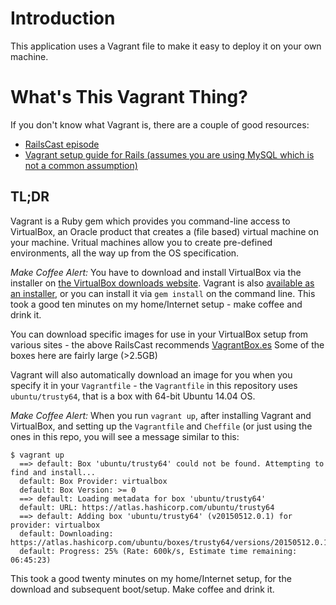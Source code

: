 # Introduction

This application uses a Vagrant file to make it easy to deploy it on your own machine.

# What's This Vagrant Thing?

If you don't know what Vagrant is, there are a couple of good resources:

* [RailsCast episode](http://railscasts.com/episodes/292-virtual-machines-with-vagrant)
* [Vagrant setup guide for Rails (assumes you are using MySQL which is not a common assumption)](https://gorails.com/guides/using-vagrant-for-rails-development)

## TL;DR

Vagrant is a Ruby gem which provides you command-line access to VirtualBox, an Oracle product that creates a (file based) virtual machine on your machine. Vritual machines allow you to create pre-defined environments, all the way up from the OS specification.

*Make Coffee Alert:* You have to download and install VirtualBox via the installer on [the VirtualBox downloads website](https://www.virtualbox.org/wiki/Downloads). Vagrant is also [available as an installer](http://www.vagrantup.com/downloads.html), or you can install it via `gem install` on the command line. This took a good ten minutes on my home/Internet setup - make coffee and drink it.

You can download specific images for use in your VirtualBox setup from various sites - the above RailsCast recommends [VagrantBox.es](http://www.vagrantbox.es/) Some of the boxes here are fairly large (>2.5GB)

Vagrant will also automatically download an image for you when you specify it in your `Vagrantfile` - the `Vagrantfile` in this repository uses `ubuntu/trusty64`, that is a box with 64-bit Ubuntu 14.04 OS.

*Make Coffee Alert:* When you run `vagrant up`, after installing Vagrant and VirtualBox, and setting up the `Vagrantfile` and `Cheffile` (or just using the ones in this repo, you will see a message similar to this:

    $ vagrant up
      ==> default: Box 'ubuntu/trusty64' could not be found. Attempting to find and install...
      default: Box Provider: virtualbox
      default: Box Version: >= 0
      ==> default: Loading metadata for box 'ubuntu/trusty64'
      default: URL: https://atlas.hashicorp.com/ubuntu/trusty64
      ==> default: Adding box 'ubuntu/trusty64' (v20150512.0.1) for provider: virtualbox
      default: Downloading: https://atlas.hashicorp.com/ubuntu/boxes/trusty64/versions/20150512.0.1/providers/virtualbox.box
      default: Progress: 25% (Rate: 600k/s, Estimate time remaining: 06:45:23)

This took a good twenty minutes on my home/Internet setup, for the download and subsequent boot/setup. Make coffee and drink it.

